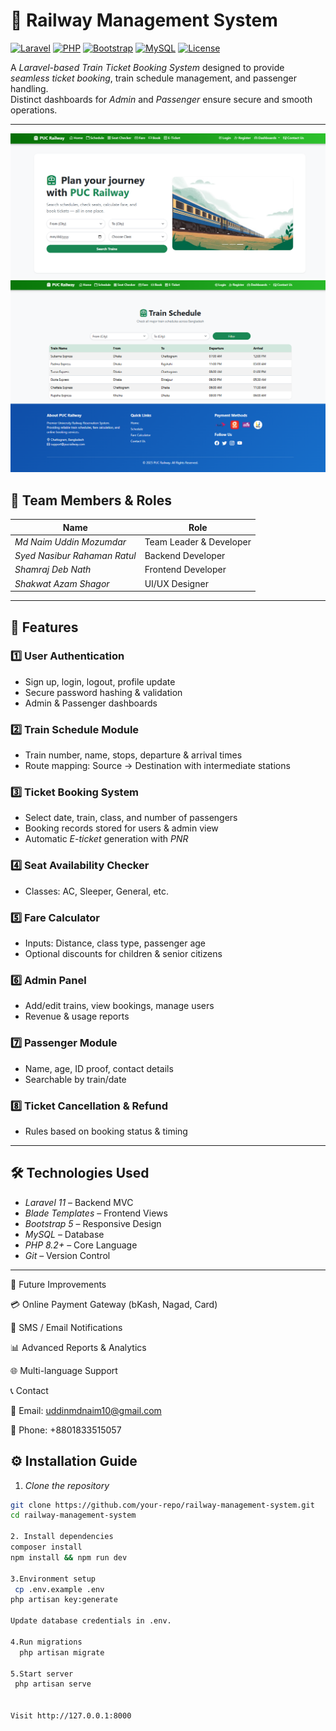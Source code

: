 # 🚆 Railway Management System

[![Laravel](https://img.shields.io/badge/Laravel-11-orange?logo=laravel&logoColor=white)](https://laravel.com/)
[![PHP](https://img.shields.io/badge/PHP-8.2-blue?logo=php&logoColor=white)](https://www.php.net/)
[![Bootstrap](https://img.shields.io/badge/Bootstrap-5-purple?logo=bootstrap&logoColor=white)](https://getbootstrap.com/)
[![MySQL](https://img.shields.io/badge/MySQL-8-blue?logo=mysql&logoColor=white)](https://www.mysql.com/)
[![License](https://img.shields.io/badge/License-MIT-green)](LICENSE)

A *Laravel-based Train Ticket Booking System* designed to provide *seamless ticket booking*, train schedule management, and passenger handling.  
Distinct dashboards for *Admin* and *Passenger* ensure secure and smooth operations.

---
![Homepage](public/images/screenshot/homepage.png)
![Train Schedule](public/images/screenshot/schedule.png)

## 👥 Team Members & Roles
| Name | Role |
|------|------|
| *Md Naim Uddin Mozumdar* | Team Leader & Developer |
| *Syed Nasibur Rahaman Ratul* | Backend Developer |
| *Shamraj Deb Nath* | Frontend Developer |
| *Shakwat Azam Shagor* | UI/UX Designer |

---

## 📌 Features

### 1️⃣ User Authentication
- Sign up, login, logout, profile update  
- Secure password hashing & validation  
- Admin & Passenger dashboards  

### 2️⃣ Train Schedule Module
- Train number, name, stops, departure & arrival times  
- Route mapping: Source → Destination with intermediate stations  

### 3️⃣ Ticket Booking System
- Select date, train, class, and number of passengers  
- Booking records stored for users & admin view  
- Automatic *E-ticket* generation with *PNR*  

### 4️⃣ Seat Availability Checker
- Classes: AC, Sleeper, General, etc.  

### 5️⃣ Fare Calculator
- Inputs: Distance, class type, passenger age  
- Optional discounts for children & senior citizens  

### 6️⃣ Admin Panel
- Add/edit trains, view bookings, manage users  
- Revenue & usage reports  

### 7️⃣ Passenger Module
- Name, age, ID proof, contact details  
- Searchable by train/date  

### 8️⃣ Ticket Cancellation & Refund
- Rules based on booking status & timing  

---

## 🛠 Technologies Used
- *Laravel 11* – Backend MVC  
- *Blade Templates* – Frontend Views  
- *Bootstrap 5* – Responsive Design  
- *MySQL* – Database  
- *PHP 8.2+* – Core Language  
- *Git* – Version Control  

---
🎯 Future Improvements

💳 Online Payment Gateway (bKash, Nagad, Card)

📧 SMS / Email Notifications

📊 Advanced Reports & Analytics

🌐 Multi-language Support

📞 Contact

📧 Email: uddinmdnaim10@gmail.com

📱 Phone: +8801833515057

## ⚙ Installation Guide

1. *Clone the repository*  
```bash
git clone https://github.com/your-repo/railway-management-system.git
cd railway-management-system

2. Install dependencies
composer install
npm install && npm run dev

3.Environment setup
 cp .env.example .env
php artisan key:generate

Update database credentials in .env.

4.Run migrations
  php artisan migrate

5.Start server
 php artisan serve


Visit http://127.0.0.1:8000
